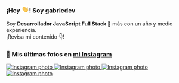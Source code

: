 <h3>¡Hey <img src="https://raw.githubusercontent.com/ABSphreak/ABSphreak/master/gifs/Hi.gif" width="20px" decondig="async">! Soy gabriedev</h3>

<p>Soy <strong>Desarrollador JavaScript Full Stack 🚀</strong> más con un año y medio experiencia.<br />¡Revisa mi contenido 👇!</p>

### 📸 Mis últimas fotos en [mi Instagram](https://instagram.com/gabrie.dev)


<a href='https://instagram.com/p/CtruQitPJU1' target='_blank'>
  <img width='20%' src='https://instagram.flba2-1.fna.fbcdn.net/v/t51.2885-15/354557634_595647665883083_2498794285121939883_n.jpg?stp=dst-jpg_e15_fr_s1080x1080&_nc_ht=instagram.flba2-1.fna.fbcdn.net&_nc_cat=111&_nc_ohc=bFZ2Y53wRUsAX8ktVPA&edm=APU89FABAAAA&ccb=7-5&oh=00_AfAsaTJ-t0Co-0vqnkrH8jh3d_cHQXU8japPAlmu2LMJMg&oe=64ACE4E3&_nc_sid=bc0c2c' alt='Instagram photo' />
</a>
<a href='https://instagram.com/p/CtrtZEhvfjK' target='_blank'>
  <img width='20%' src='https://instagram.flba2-1.fna.fbcdn.net/v/t51.2885-15/354566352_1280061536273536_3184760590463359796_n.jpg?stp=dst-jpg_e15&_nc_ht=instagram.flba2-1.fna.fbcdn.net&_nc_cat=104&_nc_ohc=HhFw6mmWxK0AX_4sytk&edm=APU89FABAAAA&ccb=7-5&oh=00_AfDfUS1E6LZXjd8WydRkmHLIi_A9ZqqGkdII_cZWCM3WLA&oe=64AC49DC&_nc_sid=bc0c2c' alt='Instagram photo' />
</a>
<a href='https://instagram.com/p/CtDUXiGIwfW' target='_blank'>
  <img width='20%' src='https://instagram.flba2-1.fna.fbcdn.net/v/t51.2885-15/350888316_2281662725376540_4082540287140756007_n.jpg?stp=dst-jpg_e15&_nc_ht=instagram.flba2-1.fna.fbcdn.net&_nc_cat=100&_nc_ohc=sYTgZW_nEycAX-fMD7t&edm=APU89FABAAAA&ccb=7-5&oh=00_AfB1PwFFn8Ps2oavKPyysoRtaA8zDORu_PscMmzqbfoD7A&oe=64AD0A18&_nc_sid=bc0c2c' alt='Instagram photo' />
</a>
<a href='https://instagram.com/p/CoTfm_INWyt' target='_blank'>
  <img width='20%' src='https://instagram.flba2-1.fna.fbcdn.net/v/t51.2885-15/321050480_935030397667260_4356312353538439528_n.jpg?stp=dst-jpg_e15&_nc_ht=instagram.flba2-1.fna.fbcdn.net&_nc_cat=100&_nc_ohc=4TNyufbHmKoAX_dkcFw&edm=APU89FABAAAA&ccb=7-5&oh=00_AfDjF5UKuuo7FVSXKzMrzvk-3NdHauWboksEZ9RhBWROmA&oe=64ACCC57&_nc_sid=bc0c2c' alt='Instagram photo' />
</a>
